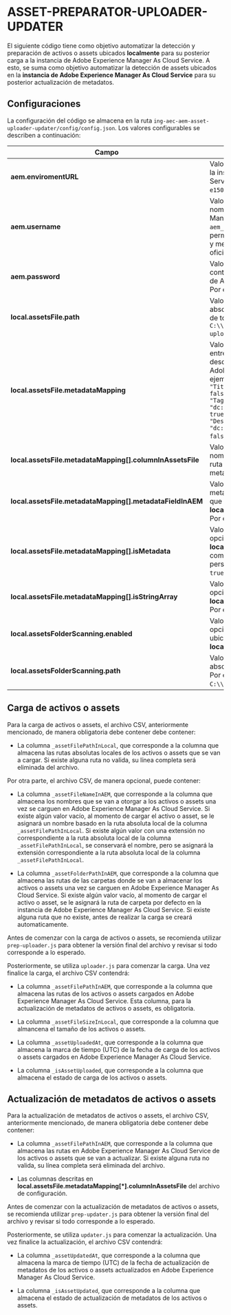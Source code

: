 # ASSET-PREPARATOR-UPLOADER-UPDATER
El siguiente código tiene como objetivo automatizar la detección y preparación de activos o assets ubicados **localmente** para su posterior carga a la instancia de Adobe Experience Manager As Cloud Service. A esto, se suma como objetivo automatizar la detección de assets ubicados en la **instancia de Adobe Experience Manager As Cloud Service** para su posterior actualización de metadatos.

## Configuraciones
La configuración del código se almacena en la ruta `ing-aec-aem-asset-uploader-updater/config/config.json`. Los valores configurables se describen a continuación:

| Campo | Descripción |
|--|--|
| **aem.enviromentURL** | Valor de cadena de caracteres que corresponde al URL de la instancia de Adobe Experience Manager As Cloud Service. Por ejemplo, `https://author-p146602-e1506206.adobeaemcloud.com`. |
| **aem.username** | Valor de cadena de caracteres que corresponde al nombre de usuario de la instancia de Adobe Experience Manager As Cloud Service. Por ejemplo, `aem_assets_integration_dev`. Este usuario requiere de los permisos necesarios para realizar acciones via Assets API y mediante las librerías descritas en la documentación oficial de Adobe. |
| **aem.password** | Valor de cadena de caracteres que corresponde a la contraseña asociada al nombre de usuario de la instancia de Adobe Experience Manager anteriormente descrito. Por ejemplo, `tempo123`. |
| **local.assetsFile.path** | Valor de cadena de caracteres que corresponde a la ruta absoluta local del archivo CSV que contiene la información de todos los activos o assets. Por ejemplo, `C:\\Users\\Admin\\Documents\\ing-aec-aem-asset-uploader-updater\\csv\\assets.csv`. |
| **local.assetsFile.metadataMapping** | Valor de arreglo de objetos que corresponden a la relación entre las columnas en el archivo local ubicado en la ruta descrita en **local.assetsFile.path** y los metadatos en Adobe Experience Manager As Cloud Service. Por ejemplo, `[{"columnInAssetsFile": "Title","metadataFieldInAEM": "dc:title","isMetadata": false,"isStringArray": false},{"columnInAssetsFile": "Tags","metadataFieldInAEM": "dc:subject","isMetadata": false,"isStringArray": true},{"columnInAssetsFile": "Description","metadataFieldInAEM": "dc:description","isMetadata": false,"isStringArray": false}]`. |
| **local.assetsFile.metadataMapping[].columnInAssetsFile** | Valor de cadena de caracteres que corresponde al nombre de la columna en el archivo local ubicado en la ruta descrita en **local.assetsFile.path** que contiene el metadato. Por ejemplo, `Title`. |
| **local.assetsFile.metadataMapping[].metadataFieldInAEM** | Valor de cadena de caracteres que corresponde al metadato en Adobe Experience Manager As Cloud Service que se va a actualizar con ayuda de **local.assetsFile.metadataMapping[].columnInAssetsFile**. Por ejemplo, `dc:title`. |
| **local.assetsFile.metadataMapping[].isMetadata** | Valor boleano que corresponde a habilitar o deshabilitar la opción de actualizar el metadato contenido en **local.assetsFile.metadataMapping[].columnInAssetsFile** como valor por defecto, como `dc:title`, o como valor personalizado, como `ing:customerJourney`. Por ejemplo, `true`. |
| **local.assetsFile.metadataMapping[].isStringArray** | Valor boleano que corresponde a habilitar o deshabilitar la opción de realizar splits sobre el metadato contenido en **local.assetsFile.metadataMapping[].columnInAssetsFile**. Por ejemplo, `true`. |
| **local.assetsFolderScanning.enabled** | Valor boleano que corresponde a habilitar o deshabilitar la opción de detectar activos o assets desde la carpeta ubicada en la ruta descrita en **local.assetsFolderScanning.path**. Por ejemplo, `false`. |
| **local.assetsFolderScanning.path** | Valor de cadena de caracteres que corresponde a la ruta absoluta local de la carpeta que contiene activos o assets. Por ejemplo, `C:\\Users\\Admin\\Images\\assets\\prestamo`. |


## Carga de activos o assets
Para la carga de activos o assets, el archivo CSV, anteriormente mencionado, de manera obligatoria debe contener debe contener:
- La columna `_assetFilePathInLocal`, que corresponde a la columna que almacena las rutas absolutas locales de los activos o assets que se van a cargar. Si existe alguna ruta no valida, su línea completa será eliminada del archivo.

Por otra parte, el archivo CSV, de manera opcional, puede contener:
- La columna `_assetFileNameInAEM`, que corresponde a la columna que almacena los nombres que se van a otorgar a los activos o assets una vez se carguen en Adobe Experience Manager As Cloud Service. Si existe algún valor vacío, al momento de cargar el activo o asset, se le asignará un nombre basado en la ruta absoluta local de la columna `_assetFilePathInLocal`. Si existe algún valor con una extensión no correspondiente a la ruta absoluta local de la columna `_assetFilePathInLocal`, se conservará el nombre, pero se asignará la extensión correspondiente a la ruta absoluta local de la columna `_assetFilePathInLocal`.

- La columna `_assetFolderPathInAEM`, que corresponde a la columna que almacena las rutas de las carpetas donde se van a almacenar los activos o assets una vez se carguen en Adobe Experience Manager As Cloud Service. Si existe algún valor vacío, al momento de cargar el activo o asset, se le asignará la ruta de carpeta por defecto en la instancia de Adobe Experience Manager As Cloud Service. Si existe alguna ruta que no existe, antes de realizar la carga se creará automaticamente.

Antes de comenzar con la carga de activos o assets, se recomienda utilizar `prep-uploader.js` para obtener la versión final del archivo y revisar si todo corresponde a lo esperado.

Posteriormente, se utiliza `uploader.js` para comenzar la carga. Una vez finalice la carga, el archivo CSV contendrá:

- La columna `_assetFilePathInAEM`, que corresponde a la columna que almacena las rutas de los activos o assets cargados en Adobe Experience Manager As Cloud Service. Esta columna, para la actualización de metadatos de activos o assets, es obligatoria.

- La columna `_assetFileSizeInLocal`, que corresponde a la columna que almancena el tamaño de los activos o assets.

- La columna `_assetUploadedAt`, que corresponde a la columna que almacena la marca de tiempo (UTC) de la fecha de carga de los activos o assets cargados en Adobe Experience Manager As Cloud Service.

- La columna `_isAssetUploaded`, que corresponde a la columna que almacena el estado de carga de los activos o assets.

## Actualización de metadatos de activos o assets
Para la actualización de metadatos de activos o assets, el archivo CSV, anteriormente mencionado, de manera obligatoria debe contener debe contener:

- La columna `_assetFilePathInAEM`, que corresponde a la columna que almacena las rutas en Adobe Experience Manager As Cloud Service de los activos o assets que se van a actualizar. Si existe alguna ruta no valida, su línea completa será eliminada del archivo.

- Las columnas descritas en **local.assetsFile.metadataMapping[*].columnInAssetsFile** del archivo de configuración.

Antes de comenzar con la actualización de metadatos de activos o assets, se recomienda utilizar `prep-updater.js` para obtener la versión final del archivo y revisar si todo corresponde a lo esperado.

Posteriormente, se utiliza `updater.js` para comenzar la actualización. Una vez finalice la actualización, el archivo CSV contendrá:

- La columna `_assetUpdatedAt`, que corresponde a la columna que almacena la marca de tiempo (UTC) de la fecha de actualización de metadatos de los activos o assets actualizados en Adobe Experience Manager As Cloud Service.

- La columna `_isAssetUpdated`, que corresponde a la columna que almacena el estado de actualización de metadatos de los activos o assets.
